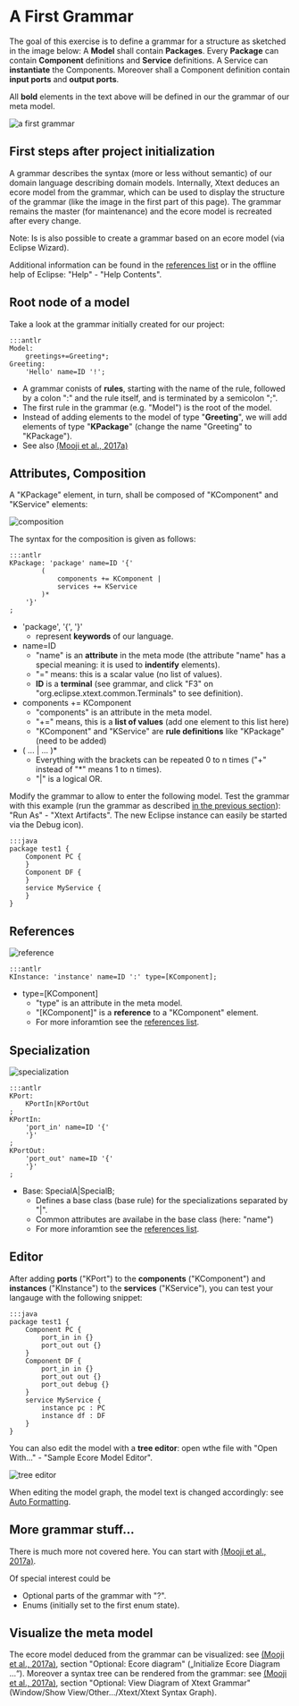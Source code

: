 # A First Grammar

The goal of this exercise is to define a grammar for a structure as sketched in
the image below: A __Model__ shall contain __Packages__. Every __Package__
can contain __Component__ definitions and __Service__ definitions.
A Service can __instantiate__ the Components.
Moreover shall a Component definition contain __input ports__
and __output ports__.

All __bold__ elements in the text above will be defined in our the grammar of
our meta model.

![a first grammar](images/a_first_grammar_plan.png "a first grammar: goal")

## First steps after project initialization

A grammar describes the syntax (more or less without semantic) of our
domain language describing domain models.
Internally, Xtext deduces an ecore model from the grammar, which can be used
to display the structure of the grammar (like the image in the first part of this
page).
The grammar remains the master (for maintenance) and the ecore model is recreated
after every change.

Note: Is is also possible to create a grammar based on an ecore model
(via Eclipse Wizard).

Additional information can be found in the [references list](references.md) or
in the offline help of Eclipse: "Help" - "Help Contents".

## Root node of a model

Take a look at the grammar initially created for our project:

    :::antlr
    Model:
        greetings+=Greeting*;
    Greeting:
        'Hello' name=ID '!';

  * A grammar conists of __rules__, starting with the name of the rule,
    followed by a colon ":" and the rule itself,
    and is terminated by a semicolon ";".
  * The first rule in the grammar (e.g. "Model") is the root of the model.
  * Instead of adding elements to the model of type "__Greeting__", we will
    add elements of type "__KPackage__" (change the name "Greeting" to "KPackage").
  * See also [(Mooji et al., 2017a)](references.md#mooji2017a)


## Attributes, Composition

A "KPackage" element, in turn, shall be composed of "KComponent" and "KService"
elements:

![composition](images/xtext_composition.png "composition")

The syntax for the composition is given as follows:

    :::antlr
    KPackage: 'package' name=ID '{'
            (
                components += KComponent |
                services += KService
            )*
        '}'
    ;

  * 'package', '{', '}'
    * represent __keywords__ of our language.
  * name=ID
    * "name" is an __attribute__ in the meta mode (the attribute "name" has
       a special meaning: it is used to __indentify__ elements).
    * "=" means: this is a scalar value (no list of values).
    * __ID__ is a __terminal__ (see grammar, and click "F3" on
      "org.eclipse.xtext.common.Terminals" to see definition).
  * components += KComponent
    * "components" is an attribute in the meta model.
    * "+=" means, this is a __list of values__ (add one element to this list here)
    * "KComponent" and "KService" are __rule definitions__ like "KPackage"
      (need to be added)
  * ( ... | ... )*
    * Everything with the brackets can be repeated  0 to n times ("+" instead
      of "*" means 1 to n times).
    * "|" is a logical OR.

Modify the grammar to allow to enter the following model. Test the
grammar with this example (run the grammar as described
[in the previous section](xtext_project_setup.md)): "Run As" -
"Xtext Artifacts". The new Eclipse instance can easily be
started via the Debug icon).

    :::java
    package test1 {
        Component PC {
        }
        Component DF {
        }
        service MyService {
        }
    }


## References

![reference](images/xtext_reference.png "reference")

    :::antlr
    KInstance: 'instance' name=ID ':' type=[KComponent];

  * type=[KComponent]
     * "type" is an attribute in the meta model.
     * "[KComponent]" is a __reference__ to a "KComponent" element.
     * For more inforamtion see the [references list](references.md).


## Specialization

![specialization](images/xtext_specialization.png "specialization")

    :::antlr
    KPort:
        KPortIn|KPortOut
    ;
    KPortIn:
        'port_in' name=ID '{'
        '}'
    ;
    KPortOut:
        'port_out' name=ID '{'
        '}'
    ;

  * Base: SpecialA|SpecialB;
     * Defines a base class (base rule) for the specializations separated
       by "|".
     * Common attributes are availabe in the base class (here: "name")
     * For more inforamtion see the [references list](references.md).

## Editor

After adding __ports__ ("KPort") to the __components__ ("KComponent")
and __instances__ ("KInstance") to the __services__ ("KService"), you can test
your langauge with the following snippet:

    :::java
    package test1 {
        Component PC {
            port_in in {}
            port_out out {}
        }
        Component DF {
            port_in in {}
            port_out out {}
            port_out debug {}
        }
        service MyService {
            instance pc : PC
            instance df : DF
        }
    }

You can also edit the model with a __tree editor__:
open wthe file with "Open With..." - "Sample Ecore Model Editor".

![tree editor](images/xtext_tree_editor.png "tree editor")

When editing the model graph, the model text is changed accordingly: 
see [Auto Formatting](xtext_auto_formatting.md).

## More grammar stuff...

There is much more not covered here. You can start with
[(Mooji et al., 2017a)](references.md#mooji2017a).

Of special interest could be
  * Optional parts of the grammar with "?".
  * Enums (initially set to the first enum state).


## Visualize the meta model

The ecore model deduced from the grammar can be visualized:
see [(Mooji et al., 2017a)](references.md#mooji2017a),
section "Optional: Ecore diagram" („Initialize Ecore Diagram ...“).
Moreover a syntax tree can be rendered from the grammar:
see [(Mooji et al., 2017a)](references.md#mooji2017a),
section "Optional: View Diagram of Xtext Grammar"
(Window/Show View/Other.../Xtext/Xtext Syntax Graph).

